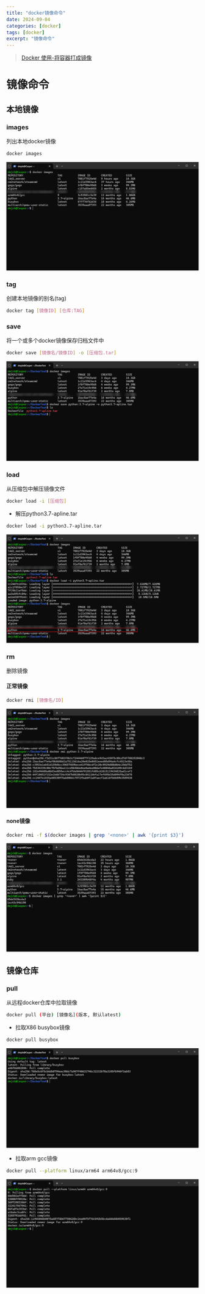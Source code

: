 ```yaml
---
title: "docker镜像命令"
date: 2024-09-04
categories: [docker]
tags: [docker]
excerpt: "镜像命令"
---
```


> [Docker 使用-将容器打成镜像](https://blog.csdn.net/weixin_45505313/article/details/125020076)

# 镜像命令

## 本地镜像

### images

列出本地docker镜像

```sh
docker images
```

![](/assets/image/20241110_235952.jpg)

### tag

创建本地镜像的别名(tag)

```sh
docker tag [镜像ID] [仓库:TAG]
```

### save

将一个或多个docker镜像保存归档文件中

```sh
docker save [镜像名/镜像ID] -o [压缩包.tar]
```

![](/assets/image/20241113_215956.jpg)


### load

从压缩包中解压镜像文件

```sh
docker load -i [压缩包]
```

- 解压python3.7-apline.tar

```sh
docker load -i python3.7-apline.tar
```

![](/assets/image/20241113_220227.jpg)

### rm

删除镜像

#### 正常镜像

```sh
docker rmi [镜像名/ID]
```

![](/assets/image/20241113_220057.jpg)

#### none镜像

```sh
docker rmi -f $(docker images | grep '<none>' | awk '{print $3}') 
```

![](/assets/image/20241113_231823.jpg)

## 镜像仓库

### pull

从远程docker仓库中拉取镜像

```sh
docker pull (平台) [镜像名](版本, 默认latest)
```

- 拉取X86 busybox镜像

```sh
docker pull busybox
```

![](/assets/image/20241113_215552.jpg)

- 拉取arm gcc镜像

```sh
docker pull --platform linux/arm64 arm64v8/gcc:9
```

![](/assets/image/20241110_235738.jpg)